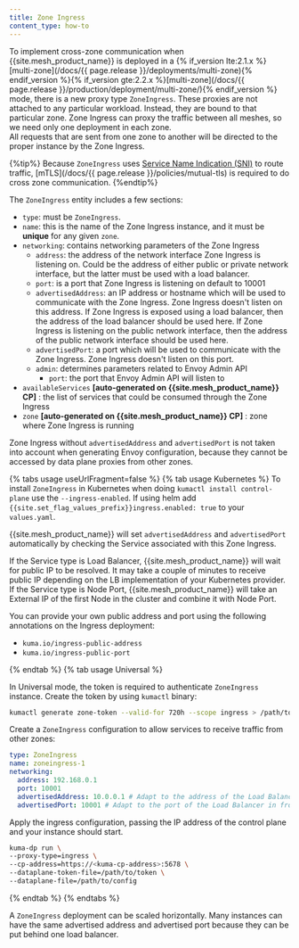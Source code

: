```yaml
---
title: Zone Ingress
content_type: how-to
---
```


To implement cross-zone communication when {{site.mesh_product_name}} is deployed in a {% if_version lte:2.1.x %}[multi-zone](/docs/{{ page.release }}/deployments/multi-zone){% endif_version %}{% if_version gte:2.2.x %}[multi-zone](/docs/{{ page.release }}/production/deployment/multi-zone/){% endif_version %} mode, there is a new proxy type `ZoneIngress`.
These proxies are not attached to any particular workload. Instead, they are bound to that particular zone.
Zone Ingress can proxy the traffic between all meshes, so we need only one deployment in each zone.  
All requests that are sent from one zone to another will be directed to the proper instance by the Zone Ingress.

{%tip%}
Because `ZoneIngress` uses [Service Name Indication (SNI)](https://en.wikipedia.org/wiki/Server_Name_Indication) to route traffic, [mTLS](/docs/{{ page.release }}/policies/mutual-tls) is required to do cross zone communication.
{%endtip%}

The `ZoneIngress` entity includes a few sections:

* `type`: must be `ZoneIngress`.
* `name`: this is the name of the Zone Ingress instance, and it must be **unique** for any given `zone`.
* `networking`: contains networking parameters of the Zone Ingress
    * `address`: the address of the network interface Zone Ingress is listening on. Could be the address of either
      public or private network interface, but the latter must be used with a load balancer.
    * `port`: is a port that Zone Ingress is listening on default to 10001
    * `advertisedAddress`: an IP address or hostname which will be used to communicate with the Zone Ingress. Zone Ingress
      doesn't listen on this address. If Zone Ingress is exposed using a load balancer, then the address of the load balancer
      should be used here. If Zone Ingress is listening on the public network interface, then the address of the public network
      interface should be used here.
    * `advertisedPort`: a port which will be used to communicate with the Zone Ingress. Zone Ingress doesn't listen on this port.
    * `admin`: determines parameters related to Envoy Admin API
      * `port`: the port that Envoy Admin API will listen to
* `availableServices` **[auto-generated on {{site.mesh_product_name}} CP]** : the list of services that could be consumed through the Zone Ingress
* `zone` **[auto-generated on {{site.mesh_product_name}} CP]** : zone where Zone Ingress is running 

Zone Ingress without `advertisedAddress` and `advertisedPort` is not taken into account when generating Envoy configuration, because they cannot be accessed by data plane proxies from other zones.

{% tabs usage useUrlFragment=false %}
{% tab usage Kubernetes %}
To install `ZoneIngress` in Kubernetes when doing `kumactl install control-plane` use the `--ingress-enabled`. If using helm add `{{site.set_flag_values_prefix}}ingress.enabled: true` to your `values.yaml`.

{{site.mesh_product_name}} will set `advertisedAddress` and `advertisedPort` automatically by checking the Service associated with this Zone Ingress.

If the Service type is Load Balancer, {{site.mesh_product_name}} will wait for public IP to be resolved. It may take a couple of minutes to receive public IP depending on the LB implementation of your Kubernetes provider.
If the Service type is Node Port, {{site.mesh_product_name}} will take an External IP of the first Node in the cluster and combine it with Node Port.

You can provide your own public address and port using the following annotations on the Ingress deployment:
* `kuma.io/ingress-public-address`
* `kuma.io/ingress-public-port`

{% endtab %}
{% tab usage Universal %}

In Universal mode, the token is required to authenticate `ZoneIngress` instance. Create the token by using `kumactl` binary:

```bash
kumactl generate zone-token --valid-for 720h --scope ingress > /path/to/token
```

Create a `ZoneIngress` configuration to allow services to receive traffic from other zones:

```yaml
type: ZoneIngress
name: zoneingress-1
networking:
  address: 192.168.0.1
  port: 10001
  advertisedAddress: 10.0.0.1 # Adapt to the address of the Load Balancer in front of your ZoneIngresses
  advertisedPort: 10001 # Adapt to the port of the Load Balancer in front of you ZoneIngresses
```

Apply the ingress configuration, passing the IP address of the control plane and your instance should start.

```bash
kuma-dp run \
--proxy-type=ingress \
--cp-address=https://<kuma-cp-address>:5678 \
--dataplane-token-file=/path/to/token \
--dataplane-file=/path/to/config
```

{% endtab %}
{% endtabs %}

A `ZoneIngress` deployment can be scaled horizontally. Many instances can have the same advertised address and advertised port because they can be put behind one load balancer.
